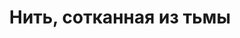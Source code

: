 ---
draft: false
slug: nit-sotkannaia-iz-tmy-ca7d9e07
title: Нить, сотканная из тьмы
type: books
params:
  authors:
    - Sarah Waters, Сара Уотерс
  book_title: Нить, сотканная из тьмы
  book_description: '"Нить, сотканная из тьмы" - самый знаменитый из ранних романов Сары Уотерс, прославленного автора "Тонкой работы", "Бархатных коготков" и "Ночного дозора". Замысел этой книги возник благодаря архивным изысканиям для академической статьи о викторианском спиритизме, которую Уотерс писала параллельно с работой над "Бархатными коготками".Маргарет Прайор приходит в себя после смерти отца и попытки самоубийства. По настоянию старого отцовского друга она принимается навещать женскую тюрьму Миллбанк, беседовать с заключенными, оказывая им моральную поддержку. Интерес ее приковывает Селина Дауэс - трансмедиум, осужденная после того, как один из ее спиритических сеансов окончился трагически. Постепенно интерес обращается наваждением - ведь Селина уверяет, что их соединяет нить, сотканная из тьмы.'
  cover: https://images-na.ssl-images-amazon.com/images/S/compressed.photo.goodreads.com/books/1464726568i/30326167.jpg
  isbn: '9785699479320'
  languages:
    - Русский
  goodreads_link: https://www.goodreads.com/book/show/30326167
  page_count: '475'
  publication_year: '2011'
  russian_audioversion: false
  russian_translation_status: exists
  short_book_description: '"Нить, сотканная из тьмы" - самый знаменитый из ранних романов Сары Уотерс, прославленного автора "Тонкой работы", "Бархатных коготков" и "Ночного дозора". Замысел этой книги возник благодаря...'
  tags:
    - LGBTQIA+
    - gothic
    - historical
    - horror
    - lesbian
    - mystery
    - queer
    - romance
---